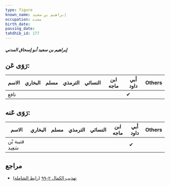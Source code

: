 ```yaml
---
type: figure
known_name: إبراهيم بن سعيد
occupation: محدث
birth_date:
passing_date:
tahdhib_id: 177
---
```

##### إبراهيم بن سعيد أبو إسحاق المدني

## رَوَى عَن:
| الاسم | البخاري | مسلم | الترمذي | النسائي | ابن ماجه | أبي داود | Others |
| ----- | ------- | ---- | ------- | ------- | -------- | -------- | ------ |
| نافع  |         |      |         |         |          | ✔        |        |
## رَوَى عَنه:
| الاسم            | البخاري | مسلم | الترمذي | النسائي | ابن ماجه | أبي داود | Others |
| ---------------- | ------- | ---- | ------- | ------- | -------- | -------- | ------ |
| قتيبة بْن سَعِيد |         |      |         |         |          | ✔        |        |
## مراجع
- [تهذيب الكمال ٢-٩٩](obsidian://open?vault=Tahdhib-al-Kamal&file=Figures/١٧٧-إبراهيم%20بن%20سعيد%20أبو%20إسحاق%20المدني) ([رابط الشاملة](https://shamela.ws/book/3722/580))
